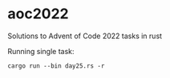 # aoc2022
Solutions to Advent of Code 2022 tasks in rust

Running single task:
```
cargo run --bin day25.rs -r
```
